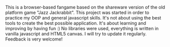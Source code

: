 This is a browser-based fangame based on the shareware version of the old platform game "Jazz Jackrabbit". This project was started in order to practice my OOP and general javascript skills. It's not about using the best tools to create the best possible application. It's about learning and improving by having fun :) No libraries were used, everything is written in vanilla javascript and HTML5 canvas. I will try to update it regularly. Feedback is very welcome!

